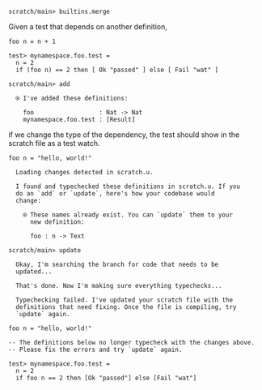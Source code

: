 ``` ucm :hide
scratch/main> builtins.merge
```

Given a test that depends on another definition,

``` unison :hide
foo n = n + 1

test> mynamespace.foo.test =
  n = 2
  if (foo n) == 2 then [ Ok "passed" ] else [ Fail "wat" ]
```

``` ucm
scratch/main> add

  ⍟ I've added these definitions:

    foo                  : Nat -> Nat
    mynamespace.foo.test : [Result]
```

if we change the type of the dependency, the test should show in the scratch file as a test watch.

``` unison
foo n = "hello, world!"
```

``` ucm :added-by-ucm
  Loading changes detected in scratch.u.

  I found and typechecked these definitions in scratch.u. If you
  do an `add` or `update`, here's how your codebase would
  change:

    ⍟ These names already exist. You can `update` them to your
      new definition:
    
      foo : n -> Text
```

``` ucm :error
scratch/main> update

  Okay, I'm searching the branch for code that needs to be
  updated...

  That's done. Now I'm making sure everything typechecks...

  Typechecking failed. I've updated your scratch file with the
  definitions that need fixing. Once the file is compiling, try
  `update` again.
```

``` unison :added-by-ucm scratch.u
foo n = "hello, world!"

-- The definitions below no longer typecheck with the changes above.
-- Please fix the errors and try `update` again.

test> mynamespace.foo.test =
  n = 2
  if foo n == 2 then [Ok "passed"] else [Fail "wat"]

```

